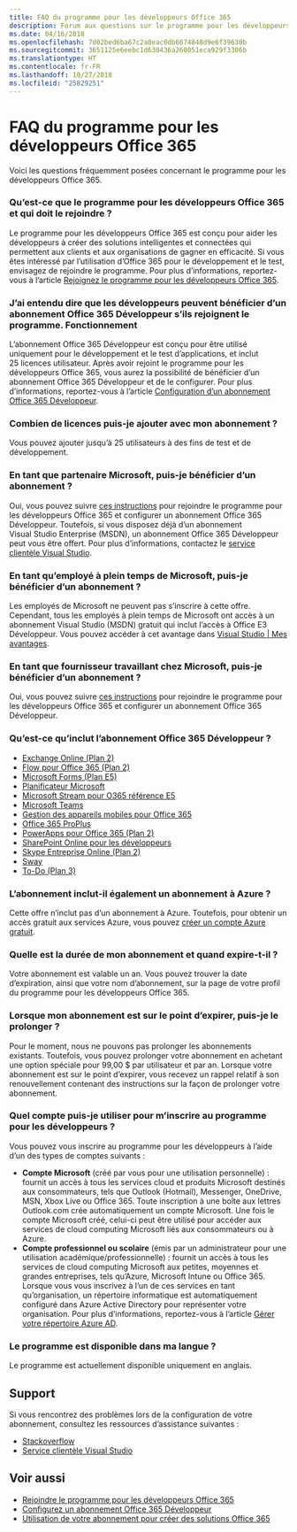 ```yaml
---
title: FAQ du programme pour les développeurs Office 365
description: Forum aux questions sur le programme pour les développeurs Office 365.
ms.date: 04/16/2018
ms.openlocfilehash: 7d02bed6ba67c2a0eac0db6674848d9e6f39630b
ms.sourcegitcommit: 3651125e6eebc1d630436a260051eca929f3306b
ms.translationtype: HT
ms.contentlocale: fr-FR
ms.lasthandoff: 10/27/2018
ms.locfileid: "25829251"
---
```

# <a name="office-365-developer-program-faq"></a>FAQ du programme pour les développeurs Office 365


Voici les questions fréquemment posées concernant le programme pour les développeurs Office 365.

### <a name="what-is-the-office-365-developer-program-and-who-should-join-it"></a>Qu’est-ce que le programme pour les développeurs Office 365 et qui doit le rejoindre ?

Le programme pour les développeurs Office 365 est conçu pour aider les développeurs à créer des solutions intelligentes et connectées qui permettent aux clients et aux organisations de gagner en efficacité. Si vous êtes intéressé par l’utilisation d’Office 365 pour le développement et le test, envisagez de rejoindre le programme. Pour plus d’informations, reportez-vous à l’article [Rejoignez le programme pour les développeurs Office 365](office-365-developer-program.md).
 
### <a name="i-heard-that-developers-can-receive-an-office-365-developer-subscription-if-they-join-the-program-how-does-that-work"></a>J’ai entendu dire que les développeurs peuvent bénéficier d’un abonnement Office 365 Développeur s’ils rejoignent le programme. Fonctionnement  

L’abonnement Office 365 Développeur est conçu pour être utilisé uniquement pour le développement et le test d’applications, et inclut 25 licences utilisateur. Après avoir rejoint le programme pour les développeurs Office 365, vous aurez la possibilité de bénéficier d’un abonnement Office 365 Développeur et de le configurer. Pour plus d’informations, reportez-vous à l’article [Configuration d’un abonnement Office 365 Développeur](office-365-developer-program-get-started.md).

### <a name="how-many-licenses-can-i-add-with-my-subscription"></a>Combien de licences puis-je ajouter avec mon abonnement ?

Vous pouvez ajouter jusqu’à 25 utilisateurs à des fins de test et de développement. 

### <a name="as-a-microsoft-partner-can-i-receive-a-subscription"></a>En tant que partenaire Microsoft, puis-je bénéficier d’un abonnement ? 

Oui, vous pouvez suivre [ces instructions](office-365-developer-program.md) pour rejoindre le programme pour les développeurs Office 365 et configurer un abonnement Office 365 Développeur. Toutefois, si vous disposez déjà d’un abonnement Visual Studio Enterprise (MSDN), un abonnement Office 365 Développeur peut vous être offert. Pour plus d’informations, contactez le [service clientèle Visual Studio](https://www.visualstudio.com/subscriptions/support/). 

### <a name="as-a-microsoft-full-time-employee-can-i-receive-a-subscription"></a>En tant qu’employé à plein temps de Microsoft, puis-je bénéficier d’un abonnement ?

Les employés de Microsoft ne peuvent pas s’inscrire à cette offre. Cependant, tous les employés à plein temps de Microsoft ont accès à un abonnement Visual Studio (MSDN) gratuit qui inclut l’accès à Office E3 Développeur. Vous pouvez accéder à cet avantage dans [Visual Studio | Mes avantages](https://my.visualstudio.com/benefits).

### <a name="as-a-vendor-working-at-microsoft-do-i-qualify-for-a-subscription"></a>En tant que fournisseur travaillant chez Microsoft, puis-je bénéficier d’un abonnement ?

Oui, vous pouvez suivre [ces instructions](office-365-developer-program.md) pour rejoindre le programme pour les développeurs Office 365 et configurer un abonnement Office 365 Développeur.

### <a name="whats-included-in-the-office-365-developer-subscription"></a>Qu’est-ce qu’inclut l’abonnement Office 365 Développeur ?

- [Exchange Online (Plan 2)](https://products.office.com/fr-FR/exchange/compare-microsoft-exchange-online-plans)
- [Flow pour Office 365 (Plan 2)](https://flow.microsoft.com/fr-FR/pricing/)
- 
  [Microsoft Forms (Plan E5)](https://support.office.com/en-us/article/Frequently-asked-questions-about-Microsoft-Forms-495c4242-6102-40a0-add8-df05ed6af61c?ui=en-US&rs=en-US&ad=US)
- 
  [Planificateur Microsoft](https://products.office.com/en-us/compare-all-microsoft-office-products?tab=2)
- [Microsoft Stream pour O365 référence E5](https://products.office.com/fr-FR/business/office-365-enterprise-e5-business-software)
- [Microsoft Teams](https://products.office.com/fr-FR/business/office-365-enterprise-e5-business-software)
- [Gestion des appareils mobiles pour Office 365](https://support.office.com/fr-FR/article/Set-up-Mobile-Device-Management-MDM-in-Office-365-dd892318-bc44-4eb1-af00-9db5430be3cd)
- [Office 365 ProPlus](https://products.office.com/fr-FR/business/office-365-proplus-business-software)
- [PowerApps pour Office 365 (Plan 2)](https://powerapps.microsoft.com/fr-FR/pricing/)
- [SharePoint Online pour les développeurs](https://products.office.com/fr-FR/SharePoint/compare-sharepoint-plans)
- [Skype Entreprise Online (Plan 2)](https://products.office.com/fr-FR/skype-for-business/online-meeting-solutions)
- [Sway](https://sway.com/)
- [To-Do (Plan 3)](https://todo.microsoft.com/en-us)

### <a name="does-the-subscription-also-include-a-subscription-to-azure"></a>L’abonnement inclut-il également un abonnement à Azure ?

Cette offre n’inclut pas d’un abonnement à Azure. Toutefois, pour obtenir un accès gratuit aux services Azure, vous pouvez [créer un compte Azure gratuit](https://azure.microsoft.com/fr-FR/free/). 

### <a name="how-long-is-my-subscription-good-for-and-when-does-it-expire"></a>Quelle est la durée de mon abonnement et quand expire-t-il ?

Votre abonnement est valable un an. Vous pouvez trouver la date d’expiration, ainsi que votre nom d’abonnement, sur la page de votre profil du programme pour les développeurs Office 365.

### <a name="when-my-subscription-is-about-to-expire-can-i-extend-it"></a>Lorsque mon abonnement est sur le point d’expirer, puis-je le prolonger ?

Pour le moment, nous ne pouvons pas prolonger les abonnements existants. Toutefois, vous pouvez prolonger votre abonnement en achetant une option spéciale pour 99,00 $ par utilisateur et par an. Lorsque votre abonnement est sur le point d’expirer, vous recevez un rappel relatif à son renouvellement contenant des instructions sur la façon de prolonger votre abonnement.

<a name="account-types"> </a>

### <a name="what-account-can-i-use-to-sign-up-for-the-developer-program"></a>Quel compte puis-je utiliser pour m’inscrire au programme pour les développeurs ?

Vous pouvez vous inscrire au programme pour les développeurs à l’aide d’un des types de comptes suivants :

- **Compte Microsoft** (créé par vous pour une utilisation personnelle) : fournit un accès à tous les services cloud et produits Microsoft destinés aux consommateurs, tels que Outlook (Hotmail), Messenger, OneDrive, MSN, Xbox Live ou Office 365. Toute inscription à une boîte aux lettres Outlook.com crée automatiquement un compte Microsoft. Une fois le compte Microsoft créé, celui-ci peut être utilisé pour accéder aux services de cloud computing Microsoft liés aux consommateurs ou à Azure. 
- **Compte professionnel ou scolaire** (émis par un administrateur pour une utilisation académique/professionnelle) : fournit un accès à tous les services de cloud computing Microsoft aux petites, moyennes et grandes entreprises, tels qu’Azure, Microsoft Intune ou Office 365. Lorsque vous vous inscrivez à l’un de ces services en tant qu’organisation, un répertoire informatique est automatiquement configuré dans Azure Active Directory pour représenter votre organisation. Pour plus d’informations, reportez-vous à l’article [Gérer votre répertoire Azure AD](https://docs.microsoft.com/fr-FR/azure/active-directory/active-directory-administer).

### <a name="is-the-program-available-in-my-language"></a>Le programme est disponible dans ma langue ?

Le programme est actuellement disponible uniquement en anglais.


## <a name="support"></a>Support

Si vous rencontrez des problèmes lors de la configuration de votre abonnement, consultez les ressources d’assistance suivantes : 
- [Stackoverflow](https://stackoverflow.com/questions)   
- [Service clientèle Visual Studio](https://www.visualstudio.com/subscriptions/support/)

## <a name="see-also"></a>Voir aussi

- [Rejoindre le programme pour les développeurs Office 365](office-365-developer-program.md)
- [Configurez un abonnement Office 365 Développeur](office-365-developer-program-get-started.md)
- [Utilisation de votre abonnement pour créer des solutions Office 365](build-office-365-solutions.md)


 

 

 

 

 

 
